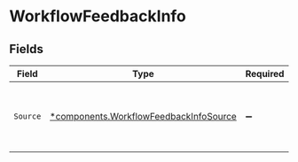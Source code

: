 # WorkflowFeedbackInfo


## Fields

| Field                                                                                           | Type                                                                                            | Required                                                                                        | Description                                                                                     |
| ----------------------------------------------------------------------------------------------- | ----------------------------------------------------------------------------------------------- | ----------------------------------------------------------------------------------------------- | ----------------------------------------------------------------------------------------------- |
| `Source`                                                                                        | [*components.WorkflowFeedbackInfoSource](../../models/components/workflowfeedbackinfosource.md) | :heavy_minus_sign:                                                                              | Where the feedback of the workflow originated from                                              |